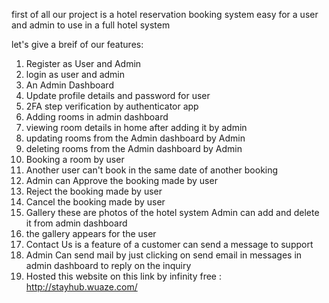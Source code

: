 first of all our project is a hotel reservation booking system easy for a user and admin to use in a full hotel system

let's give a breif of our features:
1. Register as User and Admin
2. login as user and admin
3. An Admin Dashboard
4. Update profile details and password for user
5. 2FA step verification by authenticator app
6. Adding rooms in admin dashboard
7. viewing room details in home after adding it by admin
8. updating rooms from the Admin dashboard by Admin
9. deleting rooms from the Admin dashboard by Admin
10. Booking a room by user 
11. Another user can't book in the same date of another booking
12. Admin can Approve the booking made by user
13. Reject the booking made by user
14. Cancel the booking made by user
15. Gallery these are photos of the hotel system Admin can add and delete it from admin dashboard 
16. the gallery appears for the user
17. Contact Us is a feature of a customer can send a message to support 
18. Admin Can send mail by just clicking on send email in messages in admin dashboard to reply on the inquiry
19. Hosted this website on this link by infinity free : http://stayhub.wuaze.com/
